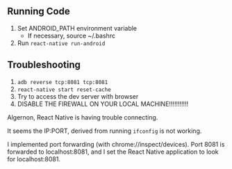 ## Running Code
1. Set ANDROID_PATH environment variable
    * If necessary, source ~/.bashrc
2. Run `react-native run-android`

## Troubleshooting
1. `adb reverse tcp:8081 tcp:8081`
2. `react-native start reset-cache`
3. Try to access the dev server with browser
4. DISABLE THE FIREWALL ON YOUR LOCAL MACHINE!!!!!!!!!!!

Algernon, React Native is having trouble connecting.

It seems the IP:PORT, derived from running `ifconfig` is not working.

I implemented port forwarding (with chrome://inspect/devices). Port 8081 is forwarded to localhost:8081, and I set the React Native application to look for localhost:8081.
